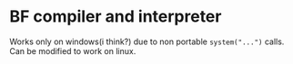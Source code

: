# BF compiler and interpreter
Works only on windows(i think?) due to non portable `system("...")` calls. Can be modified to work on linux.
